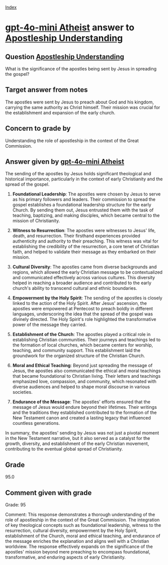 
[Index](../../index.md)
# [gpt-4o-mini Atheist](../../answering_models/gpt-4o-mini_Atheist.md) answer to [Apostleship Understanding](../../questions/Apostleship_Understanding.md)

## Question [Apostleship Understanding](../../questions/Apostleship_Understanding.md)
What is the significance of the apostles being sent by Jesus in spreading the gospel?

## Target answer from notes
The apostles were sent by Jesus to preach about God and his kingdom, carrying the same authority as Christ himself. Their mission was crucial for the establishment and expansion of the early church.

## Concern to grade by
Understanding the role of apostleship in the context of the Great Commission.

## Answer given by [gpt-4o-mini Atheist](../../answering_models/gpt-4o-mini_Atheist.md)
The sending of the apostles by Jesus holds significant theological and historical importance, particularly in the context of early Christianity and the spread of the gospel.

1. **Foundational Leadership**: The apostles were chosen by Jesus to serve as his primary followers and leaders. Their commission to spread the gospel establishes a foundational leadership structure for the early Church. By sending them out, Jesus entrusted them with the task of teaching, baptizing, and making disciples, which became central to the mission of Christianity.

2. **Witness to Resurrection**: The apostles were witnesses to Jesus' life, death, and resurrection. Their firsthand experiences provided authenticity and authority to their preaching. This witness was vital for establishing the credibility of the resurrection, a core tenet of Christian faith, and helped to validate their message as they embarked on their mission.

3. **Cultural Diversity**: The apostles came from diverse backgrounds and regions, which allowed the early Christian message to be contextualized and communicated effectively across various cultures. This diversity helped in reaching a broader audience and contributed to the early church's ability to transcend cultural and ethnic boundaries.

4. **Empowerment by the Holy Spirit**: The sending of the apostles is closely linked to the action of the Holy Spirit. After Jesus' ascension, the apostles were empowered at Pentecost to preach boldly in different languages, underscoring the idea that the spread of the gospel was divinely directed. The Holy Spirit's role highlighted the transformative power of the message they carried.

5. **Establishment of the Church**: The apostles played a critical role in establishing Christian communities. Their journeys and teachings led to the formation of local churches, which became centers for worship, teaching, and community support. This establishment laid the groundwork for the organized structure of the Christian Church.

6. **Moral and Ethical Teaching**: Beyond just spreading the message of Jesus, the apostles also communicated the ethical and moral teachings that became foundational to Christian living. Their letters and teachings emphasized love, compassion, and community, which resonated with diverse audiences and helped to shape moral discourse in various societies.

7. **Endurance of the Message**: The apostles' efforts ensured that the message of Jesus would endure beyond their lifetimes. Their writings and the traditions they established contributed to the formation of the New Testament canon and created a lasting legacy that influenced countless generations.

In summary, the apostles' sending by Jesus was not just a pivotal moment in the New Testament narrative, but it also served as a catalyst for the growth, diversity, and establishment of the early Christian movement, contributing to the eventual global spread of Christianity.

## Grade
95.0

## Comment given with grade
Grade: 95

Comment: This response demonstrates a thorough understanding of the role of apostleship in the context of the Great Commission. The integration of key theological concepts such as foundational leadership, witness to the resurrection, cultural diversity, empowerment by the Holy Spirit, establishment of the Church, moral and ethical teaching, and endurance of the message enriches the explanation and aligns well with a Christian worldview. The response effectively expands on the significance of the apostles' mission beyond mere preaching to encompass foundational, transformative, and enduring aspects of early Christianity.
